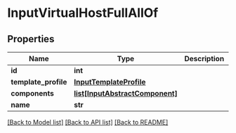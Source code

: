 # InputVirtualHostFullAllOf

## Properties
Name | Type | Description | Notes
------------ | ------------- | ------------- | -------------
**id** | **int** |  | [optional] 
**template_profile** | [**InputTemplateProfile**](InputTemplateProfile.md) |  | [optional] 
**components** | [**list[InputAbstractComponent]**](InputAbstractComponent.md) |  | [optional] 
**name** | **str** |  | [optional] 

[[Back to Model list]](../README.md#documentation-for-models) [[Back to API list]](../README.md#documentation-for-api-endpoints) [[Back to README]](../README.md)


